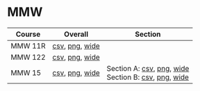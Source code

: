 # MMW

| Course | Overall | Section |
| ------ | ------- | ------- |
| MMW 11R | [csv](https://github.com/UCSD-Historical-Enrollment-Data/2024Summer2/blob/main/overall/MMW%2011R.csv), [png](https://raw.githubusercontent.com/UCSD-Historical-Enrollment-Data/2024Summer2/main/plot_overall/MMW%2011R.png), [wide](https://raw.githubusercontent.com/UCSD-Historical-Enrollment-Data/2024Summer2/main/plot_overall_wide/MMW%2011R.png) |  |
| MMW 122 | [csv](https://github.com/UCSD-Historical-Enrollment-Data/2024Summer2/blob/main/overall/MMW%20122.csv), [png](https://raw.githubusercontent.com/UCSD-Historical-Enrollment-Data/2024Summer2/main/plot_overall/MMW%20122.png), [wide](https://raw.githubusercontent.com/UCSD-Historical-Enrollment-Data/2024Summer2/main/plot_overall_wide/MMW%20122.png) |  |
| MMW 15 | [csv](https://github.com/UCSD-Historical-Enrollment-Data/2024Summer2/blob/main/overall/MMW%2015.csv), [png](https://raw.githubusercontent.com/UCSD-Historical-Enrollment-Data/2024Summer2/main/plot_overall/MMW%2015.png), [wide](https://raw.githubusercontent.com/UCSD-Historical-Enrollment-Data/2024Summer2/main/plot_overall_wide/MMW%2015.png) | Section A: [csv](https://github.com/UCSD-Historical-Enrollment-Data/2024Summer2/blob/main/section/MMW%2015_A.csv), [png](https://raw.githubusercontent.com/UCSD-Historical-Enrollment-Data/2024Summer2/main/plot_section/MMW%2015_A.png), [wide](https://raw.githubusercontent.com/UCSD-Historical-Enrollment-Data/2024Summer2/main/plot_section_wide/MMW%2015_A.png)<br>Section B: [csv](https://github.com/UCSD-Historical-Enrollment-Data/2024Summer2/blob/main/section/MMW%2015_B.csv), [png](https://raw.githubusercontent.com/UCSD-Historical-Enrollment-Data/2024Summer2/main/plot_section/MMW%2015_B.png), [wide](https://raw.githubusercontent.com/UCSD-Historical-Enrollment-Data/2024Summer2/main/plot_section_wide/MMW%2015_B.png) |
